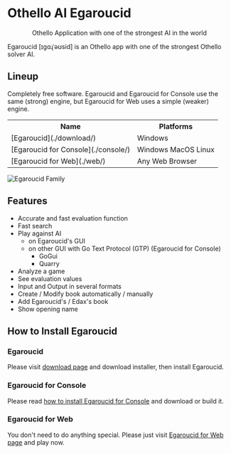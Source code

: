 # Othello AI Egaroucid

<div style="text-align:center">Othello Application with one of the strongest AI in the world</div>

Egaroucid [ɪɡɑɻˈəʊsid] is an Othello app with one of the strongest Othello solver AI.

## Lineup

Completely free software. Egaroucid and Egaroucid for Console use the same (strong) engine, but Egaroucid for Web uses a simple (weaker) engine.

<div class="table_wrapper"><table>
    <tr>
        <th>Name</th>
        <th>Platforms</th>
    </tr>
    <tr>
        <td>[Egaroucid](./download/)</td>
        <td>Windows</td>
    </tr>
    <tr>
        <td>[Egaroucid for Console](./console/)</td>
        <td>Windows MacOS Linux</td>
    </tr>
    <tr>
        <td>[Egaroucid for Web](./web/)</td>
        <td>Any Web Browser</td>
    </tr>
</table></div>

<div class="centering_box">
	<img class="pic" src="img/egaroucid_family_en.png" alt="Egaroucid Family">
</div>

## Features

<ul>
    <li>Accurate and fast evaluation function</li>
    <li>Fast search</li>
    <li>Play against AI
        <ul>
            <li>on Egaroucid's GUI</li>
            <li>on other GUI with Go Text Protocol (GTP) (Egaroucid for Console)
				<ul>
                    <li>GoGui</li>
                    <li>Quarry</li>
                </ul>
            </li>
        </ul>
    </li>
    <li>Analyze a game</li>
    <li>See evaluation values</li>
    <li>Input and Output in several formats</li>
    <li>Create / Modify book automatically / manually</li>
    <li>Add Egaroucid's / Edax's book</li>
    <li>Show opening name</li>
</ul>

## How to Install Egaroucid

### Egaroucid
Please visit [download page](./download/) and download installer, then install Egaroucid.

### Egaroucid for Console
Please read [how to install Egaroucid for Console](./console/) and download or build it.

### Egaroucid for Web
You don't need to do anything special. Please just visit [Egaroucid for Web page](./web/) and play now.

